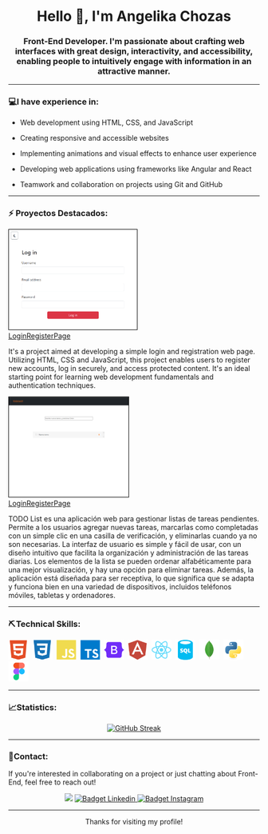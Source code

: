 <div id="header" align="center">
  <h1 align="center">Hello 👋, I'm Angelika Chozas</h1>
  <h3>Front-End Developer. I'm passionate about crafting web interfaces with great design, interactivity, and accessibility, enabling people to intuitively engage with information in an attractive manner.</h3>
</div>
<hr>
<div id="experiencia">
  <h3>💻I have experience in:</h3>
  <ul>
    <li>
      <p>Web development using HTML, CSS, and JavaScript</p>
    </li>
     <li>
      <p>Creating responsive and accessible websites</p>
    </li>
     <li>
       <p>Implementing animations and visual effects to enhance user experience</p>
    </li>
     <li>
      <p>Developing web applications using frameworks like Angular and React</p>
    </li>
    <li>
      <p>Teamwork and collaboration on projects using Git and GitHub</p>
    </li>
  </ul>
</div>
<hr>
<div id="proyectos">
  <h3>⚡ Proyectos Destacados:</h3>
  <div>
    <img src="https://github.com/AngelikaWebDev/AngelikaWebDev/blob/main/img/LoginRegisterPage.PNG" title="LoginRegisterPage" alt="LoginRegisterPage" width="auto" height="200"style="border: 1px solid black"/>
    <br>
    <a href="https://github.com/AngelikaWebDev/LoginRegisterPage">
      LoginRegisterPage</a>
    <p>It's a project aimed at developing a simple login and registration web page. Utilizing HTML, CSS and JavaScript, this project enables users to register new accounts, log in securely, and access protected content. It's an ideal starting point for learning web development fundamentals and authentication techniques.</p>
  </div>
  <div>
    <img src="https://github.com/AngelikaWebDev/todo-list/blob/main/img/portada%20todolist.PNG" title="TODOlist" alt="TODOlist" width="auto" height="200"style="border: 1px solid black"/>
    <br>
    <a href="https://github.com/AngelikaWebDev/todo-list">
      LoginRegisterPage</a>
    <p>TODO List es una aplicación web para gestionar listas de tareas pendientes. Permite a los usuarios agregar nuevas tareas, marcarlas como completadas con un simple clic en una casilla de verificación, y eliminarlas cuando ya no son necesarias. La interfaz de usuario es simple y fácil de usar, con un diseño intuitivo que facilita la organización y administración de las tareas diarias. Los elementos de la lista se pueden ordenar alfabéticamente para una mejor visualización, y hay una opción para eliminar tareas. Además, la aplicación está diseñada para ser receptiva, lo que significa que se adapta y funciona bien en una variedad de dispositivos, incluidos teléfonos móviles, tabletas y ordenadores.</p>
  </div>
</div>

<hr>
<div id="languages" align="left">
  <h3>⛏️ Technical Skills:</h3>
    <div>
      <img src="https://github.com/devicons/devicon/blob/master/icons/html5/html5-plain.svg" title="HTML5" alt="HTML5"
           width="40" height="40"/>&nbsp;
      <img src="https://github.com/devicons/devicon/blob/master/icons/css3/css3-plain.svg" title="CSS3" alt="CSS3"
           width="40" height="40"/>&nbsp;
      <img src="https://github.com/devicons/devicon/blob/master/icons/javascript/javascript-plain.svg" title="JavaScript" alt="JavaScript"
           width="40" height="40"/>&nbsp;
      <img src="https://github.com/devicons/devicon/blob/master/icons/typescript/typescript-plain.svg" title="TypeScript" alt="TypeScript"
           width="40" height="40"/>&nbsp;
      <img src="https://github.com/devicons/devicon/blob/master/icons/bootstrap/bootstrap-plain.svg" title="BootStrap" alt="BootStrap"
           width="40" height="40"/>&nbsp;
      <img src="https://github.com/devicons/devicon/blob/master/icons/angularjs/angularjs-plain.svg" title="Angular" alt="Angular"
           width="40" height="40"/>&nbsp;
      <img src="https://github.com/devicons/devicon/blob/master/icons/react/react-original.svg" title="React" alt="React"
           width="40" height="40"/>&nbsp;
      <img src="https://github.com/AngelikaWebDev/icons/blob/main/skills/sql-blue.svg" title="MySql" alt="MySql"
           width="40" height="40"/>&nbsp;
      <img src="https://github.com/devicons/devicon/blob/master/icons/mongodb/mongodb-original.svg" title="Mongodb" alt="Mongodb"
           width="40" height="40"/>&nbsp;
      <img src="https://github.com/devicons/devicon/blob/master/icons/python/python-original.svg" title="Python" alt="Python"
           width="40" height="40"/>&nbsp;
      <img src="https://github.com/AngelikaWebDev/icons/blob/main/skills/figma.svg" title="Figma" alt="Figma"
           width="40" height="40"/>&nbsp;
    </div>
</div>
<hr>
<h3>📈Statistics:</h3>
  <div align="center">
  
[![GitHub Streak](http://github-readme-streak-stats.herokuapp.com?user=AngelikaWebDev&theme=radical&hide_border=true&border_radius=4.6)](https://git.io/streak-stats)

  </div>
<hr>
  <div id="contacto">
    <h3>📧Contact:</h3>
    <p>
      If you're interested in collaborating on a project or just chatting about Front-End, feel free to reach out!
    </p>
      </div>
  <div id="badges" align="center">
  <a href="mailto:angelikawebdev@gmail.com"><img src="https://img.shields.io/badge/Gmail-D14836?style=for-the-badge&logo=gmail&logoColor=white"></a>
    <a href="https://www.linkedin.com/in/angelikachozas">
      <img src="https://img.shields.io/badge/LinkedIn-0077B5?style=for-the-badge&logo=linkedin&logoColor=white" alt="Badget Linkedin"/>
    </a>
    <a href="https://instagram.com/angelikawebdev?igshid=ZDdkNTZiNTM=">
      <img src="https://img.shields.io/badge/Instagram-E4405F?style=for-the-badge&logo=instagram&logoColor=white" alt="Badget Instagram"/>
    </a>
  </div>
<hr>
<div  align="center">
Thanks for visiting my profile!
 </div>
